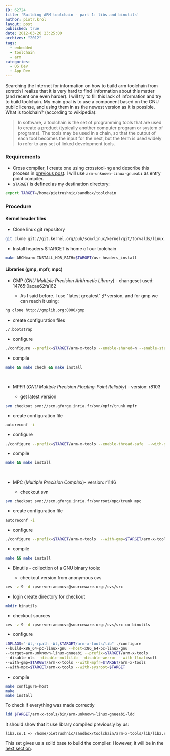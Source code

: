 ```yaml
---
ID: 62724
title: 'Building ARM toolchain - part 1: libs and binutils'
author: piotr.krol
layout: post
published: true
date: 2012-03-20 23:25:00
archives: "2012"
tags:
  - embedded
  - toolchain
  - arm
categories:
  - OS Dev
  - App Dev
---
```


Searching the Internet for information on how to build arm toolchain from
scratch I realize that it is very hard to find  information about this matter
(and recent one even harder). I will try to fill this lack of information and
try to build toolchain. My main goal is to use a component based on the GNU
public license, and using them in as the newest version as it is possible. What
is toolchain? (according to wikipedia):

> In software, a toolchain is the set of programming tools that are used to
> create a product (typically another computer program or system of programs).
> The tools may be used in a chain, so that the output of each tool becomes the
> input for the next, but the term is used widely to refer to any set of linked
> development tools.

### Requirements

- Cross compiler, I create one using crosstool-ng and describe this process in
  [previous post][1]. I will use `arm-unknown-linux-gnueabi` as entry point
  compiler.
- `$TARGET` is defined as my destination directory:

```bash
export TARGET=/home/pietrushnic/sandbox/toolchain
```

### Procedure

#### Kernel header files

- Clone linux git repository

```bash
git clone git://git.kernel.org/pub/scm/linux/kernel/git/torvalds/linux.git
```

- Install headers $TARGET is home of our toolchain

```bash
make ARCH=arm INSTALL_HDR_PATH=$TARGET/usr headers_install
```

#### Libraries (gmp, mpfr, mpc)

- GMP (_GNU Multiple Precision Arithmetic Library_) - changeset used:
  14765:0acae62fa162

  - As I said before. I use "latest greatest" ;P version, and for gmp we can
    reach it using:

```bash
hg clone http://gmplib.org:8000/gmp
```

- create configuration files

```bash
./.bootstrap
```

- configure

```bash
./configure --prefix=$TARGET/arm-x-tools --enable-shared=n --enable-static
```

- compile

```bash
make && make check && make install
```

</br>

- MPFR (_GNU Multiple Precision Floating-Point Reliably_) - version: r8103

  - get latest version

```bash
svn checkout svn://scm.gforge.inria.fr/svn/mpfr/trunk mpfr
```

- create configuration file

```bash
autoreconf -i
```

- configure

```bash
./configure --prefix=$TARGET/arm-x-tools --enable-thread-safe  --with-gmp=$TARGET/arm-x-tools --disable-shared --enable-static
```

- compile

```bash
make && make install
```

</br>

- MPC (_Multiple Precision Complex_)- version: r1146

  - checkout svn

```bash
svn checkout svn://scm.gforge.inria.fr/svnroot/mpc/trunk mpc
```

- create configuration file

```bash
autoreconf -i
```

- configure

```bash
./configure --prefix=$TARGET/arm-x-tools  --with-gmp=$TARGET/arm-x-tools --with-mpfr=$TARGET/arm-x-tools  --disable-shared --enable-static
```

- compile

```bash
make && make install
```

- Binutils - collection of a GNU binary tools:

  - checkout version from anonymous cvs

```bash
cvs -z 9 -d :pserver:anoncvs@sourceware.org:/cvs/src
```

- login create directory for checkout

```bash
mkdir binutils
```

- checkout sources

```bash
cvs -z 9 -d :pserver:anoncvs@sourceware.org:/cvs/src co binutils
```

- configure

```bash
LDFLAGS="-Wl,-rpath -Wl,$TARGET/arm-x-tools/lib" ./configure
--build=x86_64-pc-linux-gnu --host=x86_64-pc-linux-gnu
--target=arm-unknown-linux-gnueabi --prefix=$TARGET/arm-x-tools
--disable-nls --disable-multilib --disable-werror --with-float=soft
--with-gmp=$TARGET/arm-x-tools --with-mpfr=$TARGET/arm-x-tools
--with-mpc=$TARGET/arm-x-tools --with-sysroot=$TARGET
```

- compile

```bash
make configure-host
make
make install
```

To check if everything was made correctly

```bash
ldd $TARGET/arm-x-tools/bin/arm-unknown-linux-gnueabi-ldd
```

It should show that it use library compiled previously by us:

```bash
libz.so.1 => /home/pietrushnic/sandbox/toolchain/arm-x-tools/lib/libz.so.1  (0x00007f0086cc5000)
```

This set gives us a solid base to build the compiler. However, it will be in the
[next section][2].

[1]: /2012/03/14/quick-build-of-arm-unknown-linux
[2]: /2012/04/12/building-arm-toolchain-part-2-gcc-and
